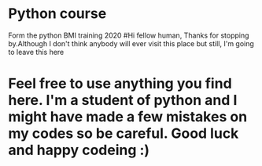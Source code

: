 # Python course
Form the python BMI training 2020
#Hi fellow human, Thanks for stopping by.Although I don't think anybody will ever visit this place but still, I'm going to leave this here
# Feel free to use anything you find here. I'm a student of python and I might have made a few mistakes on my codes so be careful. Good luck and happy codeing :)
